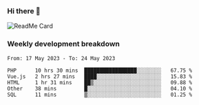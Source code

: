 ### Hi there 👋

<!--
**itzcy/itzcy** is a ✨ _special_ ✨ repository because its `README.md` (this file) appears on your GitHub profile.

Here are some ideas to get you started:

- 🔭 I’m currently working on ...
- 🌱 I’m currently learning ...
- 👯 I’m looking to collaborate on ...
- 🤔 I’m looking for help with ...
- 💬 Ask me about ...
- 📫 How to reach me: ...
- 😄 Pronouns: ...
- ⚡ Fun fact: ...
-->
![ReadMe Card](https://github-readme-stats.vercel.app/api?username=itzcy&show_icons=true&title_color=2d3198&icon_color=797cb8&text_color=24292e&bg_color=f6f8fa)

### Weekly development breakdown
<!--START_SECTION:waka-->

```text
From: 17 May 2023 - To: 24 May 2023

PHP      10 hrs 30 mins  █████████████████░░░░░░░░   67.75 %
Vue.js   2 hrs 27 mins   ████░░░░░░░░░░░░░░░░░░░░░   15.83 %
HTML     1 hr 31 mins    ██▒░░░░░░░░░░░░░░░░░░░░░░   09.88 %
Other    38 mins         █░░░░░░░░░░░░░░░░░░░░░░░░   04.10 %
SQL      11 mins         ▒░░░░░░░░░░░░░░░░░░░░░░░░   01.25 %
```

<!--END_SECTION:waka-->
